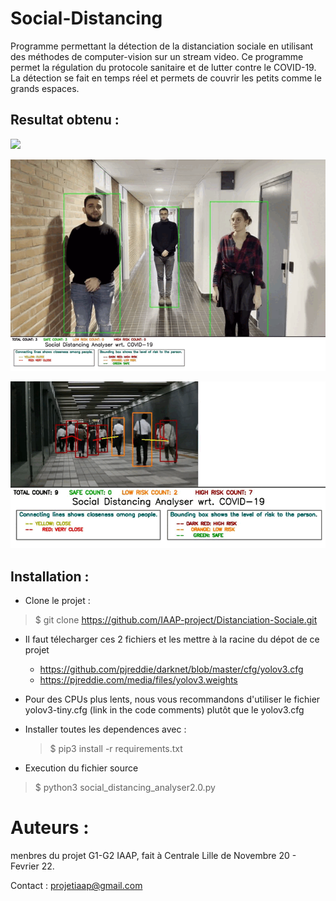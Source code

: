 # Social-Distancing

Programme permettant la détection de la distanciation sociale en utilisant des méthodes de computer-vision sur un stream video.
Ce programme permet la régulation du protocole sanitaire et de lutter contre le COVID-19.
La détection se fait en temps réel et permets de couvrir les petits comme le grands espaces.


## Resultat obtenu : 
![](https://github.com/IAAP-project/Distanciation-Sociale/blob/main/output/output/op2.gif)

![](https://github.com/IAAP-project/Distanciation-Sociale/blob/main/output/output/op_video_test3.gif)

![](https://github.com/IAAP-project/Distanciation-Sociale/blob/main/output/output/op_Airport_q3.gif)


## Installation :
* Clone le projet : 
> $ git clone https://github.com/IAAP-project/Distanciation-Sociale.git


* Il faut télecharger ces 2 fichiers et les mettre à la racine du dépot de ce projet
   - https://github.com/pjreddie/darknet/blob/master/cfg/yolov3.cfg
   - https://pjreddie.com/media/files/yolov3.weights
* Pour des CPUs plus lents, nous vous recommandons d'utiliser le fichier yolov3-tiny.cfg (link in the code comments) plutôt que le yolov3.cfg 
* Installer toutes les  dependences avec : 
  > $ pip3 install -r requirements.txt

* Execution du fichier source
> $ python3 social_distancing_analyser2.0.py


# Auteurs : 
menbres du projet G1-G2 IAAP, fait à Centrale Lille de Novembre 20 - Fevrier 22.

Contact : projetiaap@gmail.com
